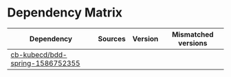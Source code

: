 # Dependency Matrix

Dependency | Sources | Version | Mismatched versions
---------- | ------- | ------- | -------------------
[cb-kubecd/bdd-spring-1586752355](https://github.com/cb-kubecd/bdd-spring-1586752355.git) |  | []() | 
